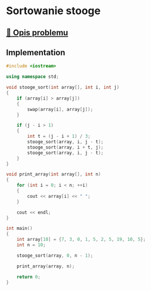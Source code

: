 # Sortowanie stooge

## [:link: Opis problemu](../../../../algorithms/sorting/stooge-sort.md)

## Implementation

```cpp linenums="1"
#include <iostream>

using namespace std;

void stooge_sort(int array[], int i, int j)
{
    if (array[i] > array[j])
    {
        swap(array[i], array[j]);
    }

    if (j - i > 1)
    {
        int t = (j - i + 1) / 3;
        stooge_sort(array, i, j - t);
        stooge_sort(array, i + t, j);
        stooge_sort(array, i, j - t);
    }
}

void print_array(int array[], int n)
{
    for (int i = 0; i < n; ++i)
    {
        cout << array[i] << " ";
    }

    cout << endl;
}

int main()
{
    int array[10] = {7, 3, 0, 1, 5, 2, 5, 19, 10, 5};
    int n = 10;

    stooge_sort(array, 0, n - 1);

    print_array(array, n);

    return 0;
}
```
